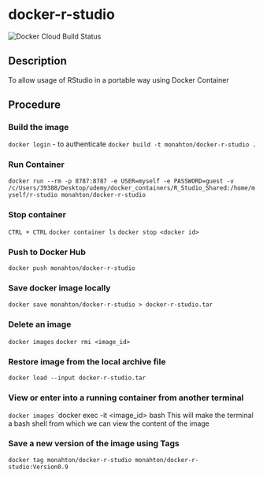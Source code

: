 # docker-r-studio

![Docker Cloud Build Status](https://img.shields.io/docker/cloud/build/monahton/docker-r-studio)

## Description

To allow usage of RStudio in a portable way using Docker Container

## Procedure

### Build the image

`docker login` - to authenticate
`docker build -t monahton/docker-r-studio .`

### Run Container
`docker run --rm -p 8787:8787 -e USER=myself -e PASSWORD=guest -v /c/Users/39388/Desktop/udemy/docker_containers/R_Studio_Shared:/home/myself/r-studio monahton/docker-r-studio`

### Stop container
`CTRL + CTRL`
`docker container ls`
`docker stop <docker id>`

### Push to Docker Hub
`docker push monahton/docker-r-studio`

### Save docker image locally
`docker save monahton/docker-r-studio > docker-r-studio.tar`

### Delete an image
`docker images`
`docker rmi <image_id>`

### Restore image from the local archive file
`docker load --input docker-r-studio.tar`

### View or enter into a running container from another terminal
`docker images`
`docker exec -it <image_id> bash
This will make the terminal a bash shell from which we can view the content of the image

### Save a new version of the image using Tags
`docker tag monahton/docker-r-studio monahton/docker-r-studio:Version0.9`






